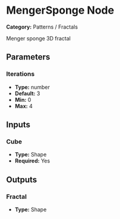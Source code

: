 
# MengerSponge Node

**Category:** Patterns / Fractals

Menger sponge 3D fractal

## Parameters


### Iterations
- **Type:** number
- **Default:** 3
- **Min:** 0
- **Max:** 4



## Inputs


### Cube
- **Type:** Shape
- **Required:** Yes



## Outputs


### Fractal
- **Type:** Shape




